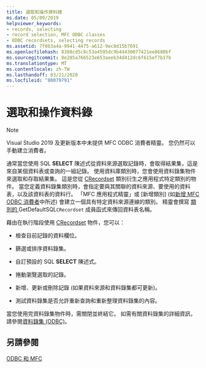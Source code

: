 ```yaml
---
title: 選取和操作資料錄
ms.date: 05/09/2019
helpviewer_keywords:
- records, selecting
- record selection, MFC ODBC classes
- ODBC recordsets, selecting records
ms.assetid: 7f0b3a4a-9941-4475-a612-9ec8d15b7691
ms.openlocfilehash: 8388cd5c8c53a4595dc9b44430077421ee8680bf
ms.sourcegitcommit: 8e285a766523e653aeeb34d412dc6f615ef7b17b
ms.translationtype: MT
ms.contentlocale: zh-TW
ms.lasthandoff: 03/21/2020
ms.locfileid: "80079791"
---
```

# <a name="selecting-and-manipulating-records"></a>選取和操作資料錄

> [!NOTE]
> Visual Studio 2019 及更新版本中未提供 MFC ODBC 消費者精靈。 您仍然可以手動建立消費者。

通常當您使用 SQL **SELECT** 陳述式從資料來源選取記錄時，會取得結果集，這是來自某個資料表或查詢的一組記錄。 使用資料庫類別時，您會使用資料錄集物件來選取和存取結果集。 這是您從 [CRecordset](../../mfc/reference/crecordset-class.md) 類別衍生之應用程式特定類別的物件。 當您定義資料錄集類別時，會指定要與其關聯的資料來源、要使用的資料表，以及該資料表的資料行。 「MFC 應用程式精靈」或 [新增類別] (如[新增 MFC ODBC 消費者](../../mfc/reference/adding-an-mfc-odbc-consumer.md)中所述) 會建立一個具有特定資料來源連線的類別。 精靈會撰寫 [ 類別的 ](../../mfc/reference/crecordset-class.md#getdefaultsql)GetDefaultSQL`CRecordset` 成員函式來傳回資料表名稱。

藉由在執行階段使用 [CRecordset](../../mfc/reference/crecordset-class.md) 物件，您可以：

- 檢查目前記錄的資料欄位。

- 篩選或排序資料錄集。

- 自訂預設的 SQL **SELECT** 陳述式。

- 捲動瀏覽選取的記錄。

- 新增、更新或刪除記錄 (如果資料來源和資料錄集都可更新)。

- 測試資料錄集是否允許重新查詢和重新整理資料錄集的內容。

當您使用完資料錄集物件時，需關閉並終結它。 如需有關資料錄集的詳細資訊，請參閱[資料錄集 (ODBC)](../../data/odbc/recordset-odbc.md)。

## <a name="see-also"></a>另請參閱

[ODBC 和 MFC](../../data/odbc/odbc-and-mfc.md)